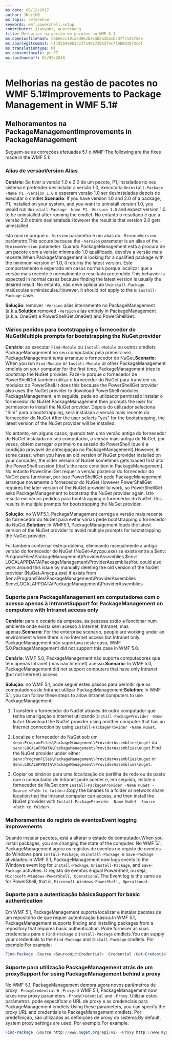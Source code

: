 ```yaml
---
ms.date: 06/12/2017
author: JKeithB
ms.topic: reference
keywords: wmf,powershell,setup
contributor: jianyunt, quoctruong
title: Melhorias na gestão de pacotes no WMF 5.1
ms.openlocfilehash: d8b66cc101a6d963b484bba26a1bcd7f71437536
ms.sourcegitcommit: cf195b090b3223fa4917206dfec7f0b603873cdf
ms.translationtype: MT
ms.contentlocale: pt-PT
ms.lasthandoff: 04/09/2018
---
```

# <a name="improvements-to-package-management-in-wmf-51"></a><span data-ttu-id="04538-103">Melhorias na gestão de pacotes no WMF 5.1#</span><span class="sxs-lookup"><span data-stu-id="04538-103">Improvements to Package Management in WMF 5.1#</span></span>

## <a name="improvements-in-packagemanagement"></a><span data-ttu-id="04538-104">Melhoramentos na PackageManagement</span><span class="sxs-lookup"><span data-stu-id="04538-104">Improvements in PackageManagement</span></span> ##
<span data-ttu-id="04538-105">Seguem-se as correções efetuadas 5.1 o WMF:</span><span class="sxs-lookup"><span data-stu-id="04538-105">The following are the fixes made in the WMF 5.1:</span></span>

### <a name="version-alias"></a><span data-ttu-id="04538-106">Alias de versão</span><span class="sxs-lookup"><span data-stu-id="04538-106">Version Alias</span></span>

<span data-ttu-id="04538-107">**Cenário**: Se tiver a versão 1.0 e 2.0 de um pacote, P1, instalados no seu sistema e pretender desinstalar a versão 1.0, executaria `Uninstall-Package -Name P1 -Version 1.0` e esperam versão 1.0 ser desinstaladas depois de executar o cmdlet.</span><span class="sxs-lookup"><span data-stu-id="04538-107">**Scenario**: If you have version 1.0 and 2.0 of a package, P1, installed on your system, and you want to uninstall version 1.0, you would run `Uninstall-Package -Name P1 -Version 1.0` and expect version 1.0 to be uninstalled after running the cmdlet.</span></span> <span data-ttu-id="04538-108">No entanto o resultado é que a versão 2.0 obtém desinstalada.</span><span class="sxs-lookup"><span data-stu-id="04538-108">However the result is that version 2.0 gets uninstalled.</span></span>

<span data-ttu-id="04538-109">Isto ocorre porque o `-Version` parâmetro é um alias do `-MinimumVersion` parâmetro.</span><span class="sxs-lookup"><span data-stu-id="04538-109">This occurs because the `-Version` parameter is an alias of the `-MinimumVersion` parameter.</span></span> <span data-ttu-id="04538-110">Quando PackageManagement está à procura de um pacote com a versão mínima do 1.0 qualificado, devolve a versão mais recente.</span><span class="sxs-lookup"><span data-stu-id="04538-110">When PackageManagement is looking for a qualified package with the minimum version of 1.0, it returns the latest version.</span></span> <span data-ttu-id="04538-111">Este comportamento é esperado em casos normais porque localizar que a versão mais recente é normalmente o resultado pretendido.</span><span class="sxs-lookup"><span data-stu-id="04538-111">This behavior is expected in normal cases because finding the latest version is usually the desired result.</span></span> <span data-ttu-id="04538-112">No entanto, não deve aplicar ao `Uninstall-Package` maiúsculas e minúsculas.</span><span class="sxs-lookup"><span data-stu-id="04538-112">However, it should not apply to the `Uninstall-Package` case.</span></span>

<span data-ttu-id="04538-113">**Solução**: remover `-Version` alias inteiramente no PackageManagement (a.k.a.</span><span class="sxs-lookup"><span data-stu-id="04538-113">**Solution**:removed `-Version` alias entirely in PackageManagement (a.k.a.</span></span> <span data-ttu-id="04538-114">OneGet) e PowerShellGet.</span><span class="sxs-lookup"><span data-stu-id="04538-114">OneGet) and PowerShellGet.</span></span>

### <a name="multiple-prompts-for-bootstrapping-the-nuget-provider"></a><span data-ttu-id="04538-115">Vários pedidos para bootstrapping o fornecedor do NuGet</span><span class="sxs-lookup"><span data-stu-id="04538-115">Multiple prompts for bootstrapping the NuGet provider</span></span>

<span data-ttu-id="04538-116">**Cenário**: ao executar `Find-Module` ou `Install-Module` ou outros cmdlets PackageManagement no seu computador pela primeira vez, PackageManagement tenta arranque o fornecedor do NuGet.</span><span class="sxs-lookup"><span data-stu-id="04538-116">**Scenario**: When you run `Find-Module` or `Install-Module` or other PackageManagement cmdlets on your computer for the first time, PackageManagement tries to bootstrap the NuGet provider.</span></span> <span data-ttu-id="04538-117">Fazê-lo porque o fornecedor de PowerShellGet também utiliza o fornecedor do NuGet para transferir os módulos do PowerShell.</span><span class="sxs-lookup"><span data-stu-id="04538-117">It does this because the PowerShellGet provider also uses the NuGet provider to download PowerShell modules.</span></span> <span data-ttu-id="04538-118">PackageManagement, em seguida, pede ao utilizador permissão instalar o fornecedor do NuGet.</span><span class="sxs-lookup"><span data-stu-id="04538-118">PackageManagement then prompts the user for permission to install the NuGet provider.</span></span> <span data-ttu-id="04538-119">Depois do utilizador seleciona "Sim" para o bootstrapping, será instalada a versão mais recente do fornecedor do NuGet.</span><span class="sxs-lookup"><span data-stu-id="04538-119">After the user selects "yes" for the bootstrapping, the latest version of the NuGet provider will be installed.</span></span>

<span data-ttu-id="04538-120">No entanto, em alguns casos, quando tem uma versão antiga do fornecedor de NuGet instalada no seu computador, a versão mais antiga do NuGet, por vezes, obtém carregar o primeiro na sessão do PowerShell (que é a condição provável de antecipação no PackageManagement).</span><span class="sxs-lookup"><span data-stu-id="04538-120">However, in some cases, when you have an old version of NuGet provider installed on your computer, the older version of NuGet sometimes gets loaded first into the PowerShell session (that's the race condition in PackageManagement).</span></span> <span data-ttu-id="04538-121">No entanto PowerShellGet requer a versão posterior do fornecedor do NuGet para funcionar, por isso PowerShellGet pede PackageManagement arranque novamente o fornecedor do NuGet.</span><span class="sxs-lookup"><span data-stu-id="04538-121">However PowerShellGet requires the later version of the NuGet provider to work, so PowerShellGet asks PackageManagement to bootstrap the NuGet provider again.</span></span> <span data-ttu-id="04538-122">Isto resulta em vários pedidos para bootstrapping o fornecedor do NuGet.</span><span class="sxs-lookup"><span data-stu-id="04538-122">This results in multiple prompts for bootstrapping the NuGet provider.</span></span>

<span data-ttu-id="04538-123">**Solução**: no WMF5.1, PackageManagement carrega a versão mais recente do fornecedor do NuGet para evitar várias pede bootstrapping o fornecedor do NuGet.</span><span class="sxs-lookup"><span data-stu-id="04538-123">**Solution**: In WMF5.1, PackageManagement loads the latest version of the NuGet provider to avoid multiple prompts for bootstrapping the NuGet provider.</span></span>

<span data-ttu-id="04538-124">Foi também contornar este problema, eliminando manualmente a antiga versão do fornecedor do NuGet (NuGet-Anycpu.exe) se existe entre a $env: ProgramFiles\PackageManagement\ProviderAssemblies $env: LOCALAPPDATA\PackageManagement\ProviderAssemblies</span><span class="sxs-lookup"><span data-stu-id="04538-124">You could also work around this issue by manually deleting the old version of the NuGet provider (NuGet-Anycpu.exe) if exists from $env:ProgramFiles\PackageManagement\ProviderAssemblies $env:LOCALAPPDATA\PackageManagement\ProviderAssemblies</span></span>


### <a name="support-for-packagemanagement-on-computers-with-intranet-access-only"></a><span data-ttu-id="04538-125">Suporte para PackageManagement em computadores com o acesso apenas à Intranet</span><span class="sxs-lookup"><span data-stu-id="04538-125">Support for PackageManagement on computers with Intranet access only</span></span>

<span data-ttu-id="04538-126">**Cenário**: para o cenário da empresa, as pessoas estão a funcionar num ambiente onde exista sem acesso à Internet, Intranet, mas apenas.</span><span class="sxs-lookup"><span data-stu-id="04538-126">**Scenario**: For the enterprise scenario, people are working under an environment where there is no Internet access but Intranet only.</span></span> <span data-ttu-id="04538-127">PackageManagement não suportava neste caso, WMF 5.0.</span><span class="sxs-lookup"><span data-stu-id="04538-127">PackageManagement did not support this case in WMF 5.0.</span></span>

<span data-ttu-id="04538-128">**Cenário**: WMF 5.0, PackageManagement não suporta computadores que têm apenas Intranet (mas não Internet) acesso.</span><span class="sxs-lookup"><span data-stu-id="04538-128">**Scenario**: In WMF 5.0, PackageManagement did not support computers that have only Intranet (but not Internet) access.</span></span>

<span data-ttu-id="04538-129">**Solução**: no WMF 5.1, pode seguir estes passos para permitir que os computadores de Intranet utilizar PackageManagement:</span><span class="sxs-lookup"><span data-stu-id="04538-129">**Solution**: In WMF 5.1, you can follow these steps to allow Intranet computers to use PackageManagement:</span></span>

1. <span data-ttu-id="04538-130">Transferir o fornecedor do NuGet através de outro computador que tenha uma ligação à Internet utilizando `Install-PackageProvider -Name NuGet`.</span><span class="sxs-lookup"><span data-stu-id="04538-130">Download the NuGet provider using another computer that has an Internet connection by using `Install-PackageProvider -Name NuGet`.</span></span>

2. <span data-ttu-id="04538-131">Localize o fornecedor do NuGet sob um `$env:ProgramFiles\PackageManagement\ProviderAssemblies\nuget` ou `$env:LOCALAPPDATA\PackageManagement\ProviderAssemblies\nuget`.</span><span class="sxs-lookup"><span data-stu-id="04538-131">Find the NuGet provider under either `$env:ProgramFiles\PackageManagement\ProviderAssemblies\nuget`  or  `$env:LOCALAPPDATA\PackageManagement\ProviderAssemblies\nuget`.</span></span>

3. <span data-ttu-id="04538-132">Copiar os binários para uma localização de partilha de rede ou de pasta que o computador de Intranet pode aceder e, em seguida, instale o fornecedor de NuGet com `Install-PackageProvider -Name NuGet -Source <Path to folder>`.</span><span class="sxs-lookup"><span data-stu-id="04538-132">Copy the binaries to a folder or network share location that the Intranet computer can access, and then install the NuGet provider with `Install-PackageProvider -Name NuGet -Source <Path to folder>`.</span></span>


### <a name="event-logging-improvements"></a><span data-ttu-id="04538-133">Melhoramentos do registo de eventos</span><span class="sxs-lookup"><span data-stu-id="04538-133">Event logging improvements</span></span>

<span data-ttu-id="04538-134">Quando instalar pacotes, está a alterar o estado do computador.</span><span class="sxs-lookup"><span data-stu-id="04538-134">When you install packages, you are changing the state of the computer.</span></span> <span data-ttu-id="04538-135">No WMF 5.1, PackageManagement agora os registos de eventos no registo de eventos do Windows para `Install-Package`, `Uninstall-Package`, e `Save-Package` atividades.</span><span class="sxs-lookup"><span data-stu-id="04538-135">In WMF 5.1, PackageManagement now logs events to the Windows event log for `Install-Package`, `Uninstall-Package`, and `Save-Package` activities.</span></span> <span data-ttu-id="04538-136">O registo de eventos é igual PowerShell, ou seja, `Microsoft-Windows-PowerShell, Operational`.</span><span class="sxs-lookup"><span data-stu-id="04538-136">The Event log  is the same as for PowerShell, that is, `Microsoft-Windows-PowerShell, Operational`.</span></span>

### <a name="support-for-basic-authentication"></a><span data-ttu-id="04538-137">Suporte para a autenticação básica</span><span class="sxs-lookup"><span data-stu-id="04538-137">Support for basic authentication</span></span>

<span data-ttu-id="04538-138">Em WMF 5.1, PackageManagement suporta localizar e instalar pacotes de um repositório de que requer autenticação básica.</span><span class="sxs-lookup"><span data-stu-id="04538-138">In WMF 5.1, PackageManagement supports finding and installing packages from a repository that requires basic authentication.</span></span> <span data-ttu-id="04538-139">Pode fornecer as suas credenciais para o `Find-Package` e `Install-Package` cmdlets.</span><span class="sxs-lookup"><span data-stu-id="04538-139">You can supply your credentials to the `Find-Package` and `Install-Package` cmdlets.</span></span> <span data-ttu-id="04538-140">Por exemplo:</span><span class="sxs-lookup"><span data-stu-id="04538-140">For example:</span></span>

``` PowerShell
Find-Package -Source <SourceWithCredential> -Credential (Get-Credential)
```
### <a name="support-for-using-packagemanagement-behind-a-proxy"></a><span data-ttu-id="04538-141">Suporte para utilização PackageManagement atrás de um proxy</span><span class="sxs-lookup"><span data-stu-id="04538-141">Support for using PackageManagement behind a proxy</span></span>

<span data-ttu-id="04538-142">No WMF 5.1, PackageManagement demora agora novos parâmetros de proxy `-ProxyCredential` e `-Proxy`.</span><span class="sxs-lookup"><span data-stu-id="04538-142">In WMF 5.1, PackageManagement now takes new proxy parameters `-ProxyCredential` and `-Proxy`.</span></span> <span data-ttu-id="04538-143">Utilizar estes parâmetros, pode especificar o URL de proxy e as credenciais para PackageManagement cmdlets.</span><span class="sxs-lookup"><span data-stu-id="04538-143">Using these parameters, you can specify the proxy URL and credentials to PackageManagement cmdlets.</span></span> <span data-ttu-id="04538-144">Por predefinição, são utilizadas as definições de proxy do sistema.</span><span class="sxs-lookup"><span data-stu-id="04538-144">By default, system proxy settings are used.</span></span> <span data-ttu-id="04538-145">Por exemplo:</span><span class="sxs-lookup"><span data-stu-id="04538-145">For example:</span></span>

``` PowerShell
Find-Package -Source http://www.nuget.org/api/v2/ -Proxy http://www.myproxyserver.com -ProxyCredential (Get-Credential)
```